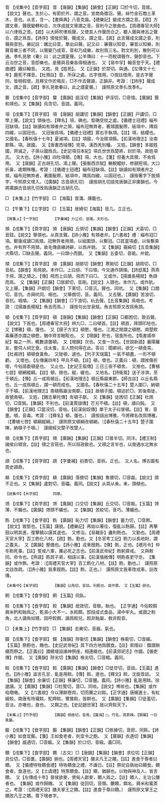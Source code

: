 <!-- { "loadSidebar": true } -->
音	【戌集中】【音字部】	音	【唐韻】【集韻】【韻會】【正韻】□於今切，音隂。【說文】聲也。生於心，有節於外，謂之音。宮商角徵羽，聲。絲竹金石匏土革木，音也。从言，含一。【書舜典】八音克諧。【禮樂記】變成方謂之音。【疏】方謂文章，聲旣變轉和合，次序成就文章謂之音。音則今之歌曲也。【周禮春官大師】以六律爲之音。【疏】以大師吹律爲聲，又使其人作聲而合之，聽人聲與律呂之聲合，謂之爲音。【詩序】情發於聲，聲成文，謂之音。【疏】此言聲成文謂之音，則聲與音別。樂記註：雜比曰音，單出曰聲。記又曰：審聲以知音，審音以知樂，則聲音樂三者不同，以聲變乃成音，音和乃成樂，故別爲三名。對文則別，散則可以通。季札見歌《秦》曰：此之謂夏聲。公羊傳曰：十一而稅頌聲作，聲卽音也。下云治世之音，音卽樂也。是聲與音樂各得相通也。　又【易中孚】翰音登于天。【禮曲禮】雞曰翰音。　又姓。見【姓苑】。　又【正韻】於禁切。與通。【左傳文十七年】鹿死不擇音。【杜預註】音，所茠之處。古字借用。○按註借用，是古字聲同，皆相假借，且釋文作於鳴反，□不作去聲讀，正韻非。考證：〔【詩序】聲成文，謂之音。【疏】季扎見歌秦曰，此之謂夏聲。〕　謹照原文季扎改季札。 

韾	【戌集中】【音字部】	韾	【廣韻】挹淫切【集韻】伊淫切，□音愔。【廣韻】聲和靖也。又【集韻】烏含切，音諳。義同。

項	【戌集下】【頁字部】	項	【唐韻】胡講切【集韻】【韻會】【正韻】戸講切，□學上聲。【說文】頭後也。【釋名】項，确也。堅确受枕之處。【儀禮士冠禮】緇布冠缺項。【註】缺讀如有頍者弁之頍，緇布冠無筓者，著頍圍髮際，結項中，隅爲四綴，以固冠也。　又冠後爲項。【儀禮士冠禮】賔右手執項。【註】項，結纓也。　又國名。【春秋僖十七年】夏滅項。【註】項國，今汝隂項縣。【前漢地理志】汝南郡縣，項。故國。　又【唐書西域傳】党項，漢西羌別種。　又姓。【韻會】本姬姓國，齊滅之，子孫以國爲氏。【史記項羽本紀】項氏世世爲楚將，封於項，故姓項氏。　又大也。【詩小雅】四牡項領。【傳】項，大也。【箋】但養大其領，不肯爲用。　又【唐韻】正古胡孔切，鴻上聲。【張衡西京賦】鮪鯢鱨鯋，修頟短項。大口折鼻，詭類殊種。考證：〔【儀禮士冠禮】緇布冠缺項。【註】缺讀如有頍者弁之頍，緇布冠無筓者，著圍髮際，結項中，隅爲四綴，以固冠也。〕　謹按著字下脱頍字，今照原文增入。〔【廣韻】古音胡孔切〕　謹按胡孔切語見唐韻正非廣韻也。今將廣韻古音胡孔切改爲唐韻正古胡孔切。 

□	【未集上】【竹字部】	□	【海篇】音溝。燻籠也。

□	【午集下】【立字部】	□	【玉篇】居綺切【海篇】音几。立正也。

	【寅集上】【宀字部】		【字彙補】力公切，音隆。天形也。

頍	【戌集下】【頁字部】	頍	【唐韻】丘弭切【集韻】【韻會】【正韻】犬蘂切，□音跬。【說文】舉頭也。从頁支聲。【詩小雅】有頍者弁。【六書故】禮：緇布冠□項。鄭康成讀□爲頍。冠無筓者用頍，以組圍頭，以繫冠。□其當項處，以俟繫束也。弁有筓不用頍，故毛傳直緣詩辭，以爲弁貌。　又【集韻】窺絹切【五音集韻】犬縣切，□缺去聲。義同。一曰頭小而銳。　又【集韻】五委切，音硊。弁貌。

頏	【戌集下】【頁字部】	頏	【廣韻】胡郞切【韻會】寒剛切【正韻】胡岡切，□音航。【韻會】鳥飛貌。本作□。上曰翓，下曰頏。今文通作頡頏。【詩邶風】燕燕于飛，頡之頏之。【傳】飛而上曰頡，飛而下曰□。　又或作。【揚雄長楊賦】魚頡而鳥。　又【集韻】【正韻】□居郞切，音剛。【說文】人頸也。本作亢。或作肮。　又上聲。【集韻】戸朗切【韻會】下黨切，□音沆。聲也。同吭。　又【集韻】口朗切，音忼。亦與吭同。咽也。　又舉朗切，音。義同。　又去聲。【廣韻】苦浪切，音抗。咽頏。　又【集韻】【韻會】□下浪切，杭去聲。【五音集韻】鳥咽也。考證：〔【揚雄長楊賦】魚吉而鳥。〕　謹按句出甘泉賦。魚吉照原文改爲魚頡。 

頓	【戌集下】【頁字部】	頓	【唐韻】【集韻】【韻會】【正韻】□都困切，敦去聲。【說文】下首也。【周禮春官大祝】辨九□，二曰頓首。【註】頓首，拜頭叩地也。　又【博雅】頓，僵也。　又【揚子方言】頓愍，惛也。江湘之閒謂之頓愍。南楚飮毒藥懣亦謂之頓愍，猶中齊言眠眩也。　又【增韻】貯也，宿食所也。【隋書煬帝紀】每之一所，輒數道置頓。　又【增韻】次也。又食一次也。【世說新語】襄陽羅友，嘗伺人祠乞食。往太蚤，主人問何得在此。答曰：聞卿祠，欲乞一頓食耳。【杜甫詩】頓頓食黃魚。　又陡頓，遽也。【列子天瑞篇】一氣不頓盡，一形不頓虧。　又壞也。【左傳襄四年】甲兵不頓。【註】頓，壞也。正義曰：頓，謂挫傷折壞，今俗語委頓是也。　又止也。【史記王翦傳】三日三夜不頓舍。　又捨也。【曹植七啟】頓網縱綱。【註】頓，捨也。縱，緩也。　又地名。【詩衞風】送子涉淇，至于頓丘。【傳】丘一成爲頓丘。【前漢地理志】頓丘縣屬東郡。【師古註】以丘名縣也。丘一成爲頓丘，謂一頓而成也。　又國名。【春秋僖二十五年】楚人圍□，納頓子于頓。【前漢地理志】南頓縣屬汝南郡。【註】故頓子國。頓迫於□，其後南徙，故號南頓。　又姓。【魏志華陀傳】有頓子獻。　又【集韻】徒困切【正韻】杜困切，□音鈍。【集韻】不利也。【前漢賈誼傳】芒刃不頓。【註】頓，讀曰鈍。　又【韻會】【正韻】□當沒切，音咄。【前漢匈奴傳】單于太子曰冒頓。【註】冒，音墨。頓，音毒。考證：〔【釋名】頓，僵也。〕　謹按語出博雅，今將釋名改爲博雅。〔【曹植七啓】頓綱縱綱。〕　謹照原文頓綱改頓網。〔【春秋僖二十五年】楚子圍陳，納頓子于頓。〕　謹据經文楚子改楚人。 

頖	【戌集下】【頁字部】	頖	【廣韻】【集韻】【正韻】□普半切。同泮。【禮王制】諸侯曰頖宮。【註】頖之言班也，所以班政敎也。又頖之言半也，以南通水北無水也。

頙	【戌集下】【頁字部】	頙	【字彙補】初責切，音拆。正也。　又人名。博古圖有周史頙鼎。

頛	【戌集下】【頁字部】	頛	【廣韻】落猥切【集韻】魯猥切，□音磊。【說文】頭不正也。又【集韻】盧對切，音礧。義同。【說文】从頁从耒。耒，頭傾也。

	【辰集中】【木字部】		同橠。

頝	【戌集下】【頁字部】	頝	【廣韻】口交切【集韻】丘交切，□音敲。【玉篇】頝薄，不媚也。【廣韻】頝頭不媚也。　又【集韻】苦絞切，音巧。薄媚也。

飭	【戌集下】【食字部】	飭	【廣韻】恥力切【集韻】【韻會】蓄力切，□音敕。【說文】致堅也。【玉篇】謹貌。【禮樂記】再始以著往，復亂以飭歸。【註】再擊鼓以明其進，復擊鐃以謹其退也。　又修治。【易雜卦】蠱則飭也。　又勤也。【周禮天官大宰】百工飭化八材。【疏】飭，勤也。又【冬官考工記】飭力以長地財，謂之農夫。　又【廣韻】整備也。【詩小雅】戎車旣飭。【傳】飭，正也。【禮月令】仲冬飭死事。【註】誓戒六軍，厲必死之志也。【前漢武帝紀】飭躬齋戒。　又與敕同。命令也。【齊語】飭其子弟，相語以事。【前漢張敞傳】明飭長吏守丞。　【集韻】或作飾。考證：〔【周禮天官大宰】百工飭化八材。【註】飭，勤也。〕　謹照原文註改疏。〔【詩小雅】我車旣飭。【註】飭，正也。〕　謹照原文我車改戎車。註改傳。 

	【未集中】【耒字部】		【集韻】以冉切，音琰。利耜也。或作覃。　又【玉篇】耕也。

飼	【戌集下】【食字部】	飼	【玉篇】同飤。

餃	【戌集下】【食字部】	餃	【集韻】居效切，音敎。飴也。　【正字通】今俗餃餌屑米麫和飴爲之，乾濕小大不一。水餃餌，卽段成式食品，湯中牢丸。或謂之粉角，北人讀角如矯，因呼餃餌，譌爲餃兒。餃非飴屬，敎非餃音。

□	【未集上】【竹字部】	□	【集韻】去兾切，音器。氣也。

餟	【戌集下】【食字部】	餟	【唐韻】陟衞切【集韻】【韻會】株衞切，□音綴。【玉篇】祭酹也，餽也。【史記武帝紀】其下四方地爲餟食。【註】索隱曰：餟謂聮續而祭之。【正義曰】謂繞壇設諸神祭座，相連綴也。【前漢郊祀志】作腏。【循吏傳】作醊。　又【廣韻】陟劣切【集韻】株劣切，□音輟。義同。

餤	【戌集下】【食字部】	餤	【廣韻】【集韻】【韻會】□徒甘切，音談。【玉篇】進也。【詩小雅】盜言孔甘，亂是用餤。【傳】餤，進也。【釋文】餤，沈旋音談。　又【集韻】【韻會】余廉切【正韻】移廉切，□音鹽。義同。【詩小雅】亂是用餤。徐邈讀。又【廣韻】【集韻】□杜覽切，音□。同啖。【說文】噍啖也。【集韻】或作啗嚪噉。　又【六書故】今以薄餠卷肉，切而薦之曰餤。【正字通】唐賜進士，有紅綾餤，南唐有玲瓏餤，駝蹄餤，鷺鷥餤，皆餠也。　又【廣韻】【集韻】□徒濫切，音淡。亦噉也，食也。　又餌之也。【史記趙世家】故以齊餤天下。

	【未集上】【竹字部】		【廣韻】相居切，音胥。【篇海】□，竹名，其節疎。【類篇】一曰箕屬。

饇	【戌集下】【食字部】	饇	【集韻】【韻會】【正韻】□依據切，音瘀。同飫。【詩小雅】如食宜饇。【箋】王如食老者，則宜令之飽。　又【廣韻】衣遇切【集韻】【韻會】威遇切，□音嫗。又【集韻】於口切，音毆。義□同。

饋	【戌集下】【食字部】	饋	〔古文〕□【唐韻】【集韻】【韻會】求位切【正韻】具位切，□音匱。【廣韻】餉也。【周禮天官】膳夫凡王之饋。【註】進食于尊者曰饋。　又【儀禮特牲饋食禮】特牲饋食之禮，不諏日。【註】祭祀自孰始曰饋食。饋食者，食道也。又【士虞禮】特豕饋食。【註】饋，猶歸也。以物與神及人，皆言饋。　又【左傳成十年】晉侯欲麥，使甸人獻麥，饋人爲之。【註】饋人，主治公膳者也。　【集韻】或作歸餽。　又【集韻】徒回切，音頹。餹饋，餌名，屑米和蜜蒸之。考證：〔【周禮天官】膳夫掌王之饋。【註】進食于尊曰饋。〕　謹照原文掌王之饋改凡王之饋。尊下增者字。 

